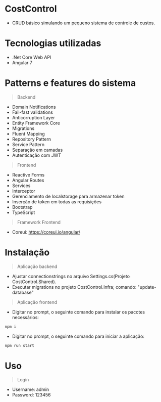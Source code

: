 # CostControl

- CRUD básico simulando um pequeno sistema de controle de custos.
# Tecnologias utilizadas
- .Net Core Web API
- Angular 7

# Patterns e features do sistema
> Backend
- Domain Notifications
- Fail-fast validations
- Anticorruption Layer
- Entity Framework Core
- Migrations
- Fluent Mapping
- Repository Pattern
- Service Pattern
- Separação em camadas
- Autenticação com JWT

> Frontend
- Reactive Forms
- Angular Routes
- Services
- Interceptor
- Gerenciamento de localstorage para armazenar token
- Inserção de token em todas as requisições
- Bootstrap
- TypeScript

> Framework Frontend
- Coreui: https://coreui.io/angular/


# Instalação

> Aplicação backend
- Ajustar connectionstrings no arquivo Settings.cs(Projeto CostControl.Shared).
- Executar migrations no projeto CostControl.Infra; comando: "update-database"


> Aplicação frontend
- Digitar no prompt, o seguinte comando para instalar os pacotes necessários:
```javascript
npm i
```
- Digitar no prompt, o seguinte comando para iniciar a aplicação:
```javascript
npm run start
```

# Uso

> Login
- Username: admin
- Password: 123456